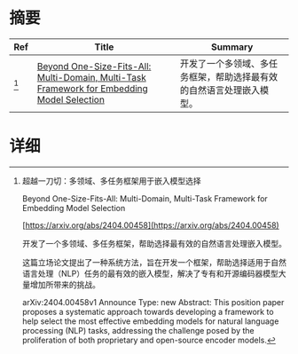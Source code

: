 # 摘要

| Ref | Title | Summary |
| --- | --- | --- |
| [^1] | [Beyond One-Size-Fits-All: Multi-Domain, Multi-Task Framework for Embedding Model Selection](https://arxiv.org/abs/2404.00458) | 开发了一个多领域、多任务框架，帮助选择最有效的自然语言处理嵌入模型。 |

# 详细

[^1]: 超越一刀切：多领域、多任务框架用于嵌入模型选择

    Beyond One-Size-Fits-All: Multi-Domain, Multi-Task Framework for Embedding Model Selection

    [https://arxiv.org/abs/2404.00458](https://arxiv.org/abs/2404.00458)

    开发了一个多领域、多任务框架，帮助选择最有效的自然语言处理嵌入模型。

    

    这篇立场论文提出了一种系统方法，旨在开发一个框架，帮助选择适用于自然语言处理（NLP）任务的最有效的嵌入模型，解决了专有和开源编码器模型大量增加所带来的挑战。

    arXiv:2404.00458v1 Announce Type: new  Abstract: This position paper proposes a systematic approach towards developing a framework to help select the most effective embedding models for natural language processing (NLP) tasks, addressing the challenge posed by the proliferation of both proprietary and open-source encoder models.
    

